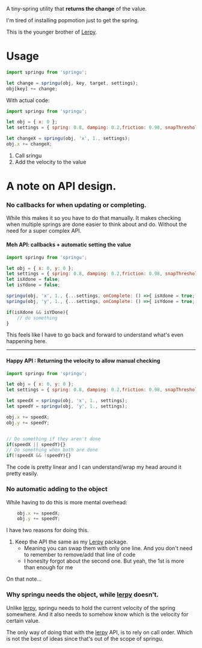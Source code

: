 A tiny-spring utility that **returns the change** of the value.

I'm tired of installing popmotion just to get the spring.

This is the younger brother of [Lerpy](https://github.com/Anemolo/lerpy).

# Usage 
```javascript
import springu from 'springu';

let change = springu(obj, key, target, settings);
obj[key] += change;
```
With actual code:
```javascript
import springu from 'springu';

let obj = { x: 0 };
let settings = { spring: 0.8, damping: 0.2,friction: 0.98, snapThreshold: 0.001 };

let changeX = springu(obj, 'x', 1., settings);
obj.x += changeX;
```
1. Call sringu
2. Add the velocity to the value
# A note on API design.

### **No callbacks for when updating or completing.**
 While this makes it so you have to do that manually. It makes checking when multiple springs are done easier to think about and do. Without the need for a super complex API.
  
#### **Meh API**: callbacks + automatic setting the value
```javascript
import springu from 'springu';

let obj = { x: 0, y: 0 };
let settings = { spring: 0.8, damping: 0.2,friction: 0.98, snapThreshold: 0.001 };
let isXdone = false;
let isYdone = false;

springu(obj, 'x', 1., {...settings, onComplete: () =>{ isXdone = true;  });
springu(obj, 'y', 1., {...settings, onComplete: () =>{ isYdone = true;  });

if(isXdone && isYDone){
	// do something
}
```
This feels like I have to go back and forward to understand what's even happening here.

---
#### **Happy API** : Returning the velocity to allow manual checking


```javascript
import springu from 'springu';

let obj = { x: 0, y: 0 };
let settings = { spring: 0.8, damping: 0.2,friction: 0.98, snapThreshold: 0.001 };

let speedX = springu(obj, 'x', 1., settings);
let speedY = springu(obj, 'y', 1., settings);

obj.x += speedX;
obj.y += speedY;


// Do something if they aren't done
if(speedX || speedY){}
// Do something when both are done
if(!speedX && !speedY){}
```
The code is pretty linear and I can understand/wrap my head around it pretty easily.

### **No automatic adding to the object**

While having to do this is more mental overhead:
```javascript
	obj.x += speedX;
	obj.y += speedY;
```
I have two reasons for doing this.
1. Keep the API the same as my [Lerpy](https://github.com/Anemolo/lerpy) package.
    - Meaning you can swap them with only one line. And you don't need to remember to remove/add that line of code
    - I honeslty forgot about the second one. But yeah, the 1st is more than enough for me 

On that note...

### **Why springu needs the object, while [lerpy](https://github.com/Anemolo/lerpy) doesn't.**
Unlike [lerpy](https://github.com/Anemolo/lerpy), springu needs to hold the current velocity of the spring somewhere. And it also needs to somehow know which is the velocity for certain value. 

The only way of doing that with the [lerpy](https://github.com/Anemolo/lerpy) API, is to rely on call order. Which is not the best of ideas since that's out of the scope of springu.